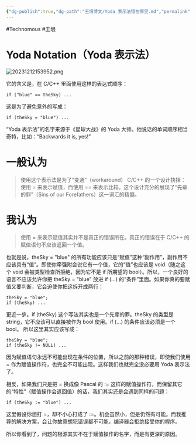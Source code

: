 ```yaml
---
{"dg-publish":true,"dg-path":"王垠博文/Yoda 表示法错在哪里.md","permalink":"/王垠博文/Yoda 表示法错在哪里/","created":"2023-12-12T15:39:29.000+08:00","updated":"2023-12-12T15:41:55.000+08:00"}
---
```


#Technomous #王垠 

# Yoda Notation（Yoda 表示法）

![20231212153952.png](/img/user/0.Asset/resource/20231212153952.png)

它的含义是，在 C/C++ 里面使用这样的表达式顺序：

```
if ("blue" == theSky) ...
```

这是为了避免意外的写成：

```
if (theSky = "blue") ...
```

“Yoda 表示法”的名字来源于《星球大战》的 Yoda 大师。他说话的单词顺序相当奇特，比如：“Backwards it is, yes!”

# 一般认为

> 使用这个表示法是为了“变通”（workaround） C/C++ 的一个设计抉择：使用 = 来表示赋值，而使用 == 来表示比较。这个设计充分的展现了“先辈的罪”（Sins of our Forefathers）这一词汇的精髓。

# 我认为

> 使用 = 来表示赋值其实并不是真正的错误所在。真正的错误在于 C/C++ 的赋值语句不应该返回一个值。

也就是说，theSky = "blue" 的所有功能应该只是“赋值”这种“副作用”，副作用不应该具有“值”。即使你牵强附会说它有一个值，它的“值”也应该是 void（随之这个 void 会被类型检查所拒绝，因为它不是 if 所期望的 bool）。所以，一个良好的语言不应该允许你把 theSky = "blue" 放进 if (...) 的“条件”里面。如果你真的要赋值又要判断，它会迫使你把这拆开成两行：

```
theSky = "blue";
if (theSky) ...
```

更近一步。if (theSky) 这个写法其实也是一个先辈的罪。theSky 的类型是 string，它不应该可以直接被作为 bool 使用。if (...) 的条件应该必须是一个 bool。 所以这里其实应该写成：

```
theSky = "blue";
if (theSky != NULL) ...
```

因为赋值语句永远不可能出现在条件的位置，所以之前的那种错误，即使我们使用 = 作为赋值操作符，也完全不可能出现。这样我们也就完全没必要用 Yoda 表示法了。

相反，如果我们只是把 = 换成像 Pascal 的 := 这样的赋值操作符，而保留其它的“特性”（赋值操作会返回值）的话，我们其实还是会遇到同样的问题：

```
if (theSky := "blue") ...
```

这里假设你想打 =，却不小心打成了 :=。机会虽然小，但是仍然有可能。而我推荐的解决方案，会让你故意想犯错误都不可能，编译器会拒绝接受你的程序。

所以你看到了，问题的根源其实不在于赋值操作的名字，而是有更深的原因。
